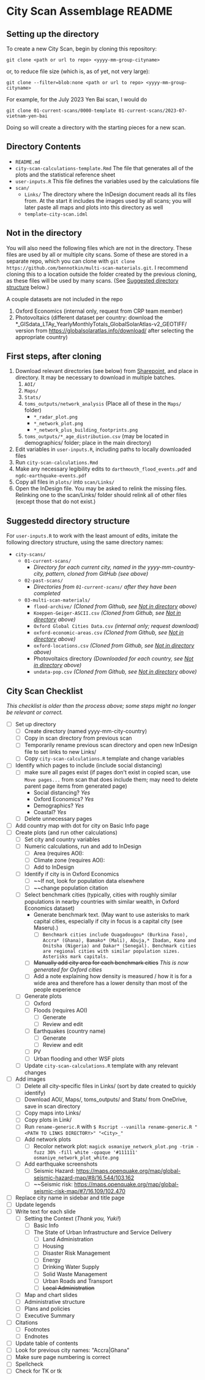 # City Scan Assemblage README

## Setting up the directory

To create a new City Scan, begin by cloning this repository:

```
git clone <path or url to repo> <yyyy-mm-group-cityname>
```

or, to reduce file size (which is, as of yet, not very large):

```
git clone --filter=blob:none <path or url to repo> <yyyy-mm-group-cityname>
```

For example, for the July 2023 Yen Bai scan, I would do

```
git clone 01-current-scans/0000-template 01-current-scans/2023-07-vietnam-yen-bai
```

Doing so will create a directory with the starting pieces for a new scan.

## Directory Contents

- `README.md`
- `city-scan-calculations-template.Rmd` The file that generates all of the plots and the statistical reference sheet
- `user-inputs.R` This file defines the variables used by the calculations file
- `scan/`
  - `Links/` The directory where the InDesign document reads all its files from. At the start it includes the images used by all scans; you will later paste all maps and plots into this directory as well
  - `template-city-scan.idml`

## Not in the directory
You will also need the following files which are not in the directory. These files are used by all or multiple city scans. Some of these are stored in a separate repo, which you can clone with `git clone https://github.com/bennotkin/multi-scan-materials.git`. I recommend cloning this to a location outside the folder created by the previous cloning, as these files will be used by many scans. (See [Suggested directory structure](#Suggested-directory-structure) below.)

A couple datasets are not included in the repo

1. Oxford Economics (internal only, request from CRP team member)
2. Photovoltaics (different dataset per country: download the *_GISdata_LTAy_YearlyMonthlyTotals_GlobalSolarAtlas-v2_GEOTIFF/ version from https://globalsolaratlas.info/download/ after selecting the appropriate country)

## First steps, after cloning
1. Download relevant directories (see below) from [Sharepoint](https://worldbankgroup-my.sharepoint.com/:f:/r/personal/tgertin_worldbank_org/Documents/city_scan2?csf=1&web=1&e=E28Xaz), and place in directory. It may be necessary to download in multiple batches.
   1. `AOI/`
   2. `Maps/`
   3. `Stats/`
   4. `toms_outputs/network_analysis` (Place all of these in the `Maps/` folder)
      - `*_radar_plot.png`
      - `*_network_plot.png`
      - `*_network_plus_building_footprints.png`
   5. `toms_outputs/*_age_distribution.csv` (may be located in demographics/ folder; place in the main directory)
2. Edit variables in `user-inputs.R`, including paths to locally downloaded files
3. Run `city-scan-calculations.Rmd`
4. Make any necessary legibility edits to `darthmouth_flood_events.pdf` and `ngdc-earthquake-events.pdf`
5. Copy all files in `plots/` into `scan/Links/`
6. Open the InDesign file. You may be asked to relink the missing files. Relinking one to the scan/Links/ folder should relink all of other files (except those that do not exist.)

## Suggestedd directory structure
For `user-inputs.R` to work with the least amount of edits, imitate the following directory structure, using the same directory names:
- `city-scans/`
  - `01-current-scans/`
    - *Directory for each current city, named in the yyyy-mm-country-city, pattern, cloned from GitHub (see above)*
  - `02-past-scans/`
    - *Directories from `01-current-scans/` after they have been completed*
  - `03-multi-scan-materials/`
    - `flood-archive/` *(Cloned from Github, see [Not in directory](#Not-in-directory) above)*
    - `Koeppen-Geiger-ASCII.csv` *(Cloned from Github, see [Not in directory](#Not-in-directory) above)*
    - `Oxford Global Cities Data.csv` *(internal only; request download)*
    - `oxford-economic-areas.csv` *(Cloned from Github, see [Not in directory](#Not-in-directory) above)*
    - `oxford-locations.csv` *(Cloned from Github, see [Not in directory](#Not-in-directory) above)*
    - Photovoltaics directory *(Downloaded for each country, see [Not in directory](#Not-in-directory) above)*
    - `undata-pop.csv` *(Cloned from Github, see [Not in directory](#Not-in-directory) above)*

## City Scan Checklist
*This checklist is older than the process above; some steps might no longer be relevant or correct.*
- [ ] Set up directory
	- [ ] Create directory (named yyyy-mm-city-country)
	- [ ] Copy in scan directory from previous scan
	- [ ] Temporarily rename previous scan directory and open new InDesign file to set links to new Links/ 
	- [ ] Copy `city-scan-calculations.R` template and change variables
- [ ] Identify which pages to include (include social distancing)
	- [ ] make sure all pages exist (if pages don't exist in copied scan, use `Move pages...` from scan that does include them; may need to delete parent page items from generated page)
		- Social distancing? *Yes*
		- Oxford Economics? *Yes*
		- Demographics? *Yes*
		- Coastal? *Yes*
	- [ ] Delete unnecessary pages
- [ ] Add country map with dot for city on Basic Info page
- [ ] Create plots (and run other calculations)
	- [ ] Set city and country variables
	- [ ] Numeric calculations, run and add to InDesign
		- [ ] Area (requires AOI):
		- [ ] Climate zone (requires AOI):
		- [ ] Add to InDesign
	- [ ] Identify if city is in Oxford Economics
		- [ ] ~~If not, look for population data elsewhere
		- [ ] ~~change population citation
	- [ ] Select benchmark cities (typically, cities with roughly similar populations in nearby countries with similar wealth, in Oxford Economics dataset)
		- Generate benchmark text. (May want to use asterisks to mark capital cities, especially if city in focus is a capital city (see Maseru).)
			- [ ] `Benchmark cities include Ouagadougou* (Burkina Faso), Accra* (Ghana), Bamako* (Mali), Abuja,* Ibadan, Kano and Onitsha (Nigeria) and Dakar* (Senegal). Benchmark cities are regional cities with similar population sizes. Asterisks mark capitals.`
		- [ ] ~~Manually add city area for each benchmark cities~~ *This is now generated for Oxford cities*
		- [ ] Add a note explaining how density is measured / how it is for a wide area and therefore has a lower density than most of the people experience
	- [ ] Generate plots
		- [ ] Oxford
		- [ ] Floods (requires AOI)
			- [ ] Generate
			- [ ] Review and edit
		- [ ] Earthquakes (country name)
			- [ ] Generate
			- [ ] Review and edit
		- [ ] PV
		- [ ] Urban flooding and other WSF plots
	- [ ] Update `city-scan-calculations.R` template with any relevant changes
- [ ] Add images
	- [ ] Delete all city-specific files in Links/ (sort by date created to quickly identify)
	- [ ] Download AOI/, Maps/, toms_outputs/ and Stats/ from OneDrive, save in scan directory
	- [ ] Copy maps into Links/
	- [ ] Copy plots in Link/
	- [ ] Run `rename-generic.R` with `$ Rscript --vanilla rename-generic.R "<PATH TO LINKS DIRECTORY>" "<City>_"`
	- [ ] Add network plots
		- [ ] Recolor network plot: `magick osmaniye_network_plot.png -trim -fuzz 30% -fill white -opaque '#111111' osmaniye_network_plot_white.png`
	- [ ] Add earthquake screenshots
		- [ ] Seismic Hazard: https://maps.openquake.org/map/global-seismic-hazard-map/#8/16.544/103.162
		- [ ] ~~Seismic risk: https://maps.openquake.org/map/global-seismic-risk-map/#7/16.109/102.470
- [ ] Replace city name in sidebar and title page
- [ ] Update legends
- [ ] Write text for each slide
	- [ ] Setting the Context (*Thank you, Yuki!*)
		- [ ] Basic Info
		- [ ] The State of Urban Infrastructure and Service Delivery
			- [ ] Land Administration
			- [ ] Housing
			- [ ] Disaster Risk Management
			- [ ] Energy
			- [ ] Drinking Water Supply
			- [ ] Solid Waste Management
			- [ ] Urban Roads and Transport
			- [ ] ~~Local Administration~~
	- [ ] Map and chart slides
	- [ ] Administrative structure
	- [ ] Plans and policies
	- [ ] Executive Summary
- [ ] Citations
	- [ ] Footnotes
	- [ ] Endnotes
- [ ] Update table of contents
- [ ] Look for previous city names: "Accra|Ghana"
- [ ] Make sure page numbering is correct 
- [ ] Spellcheck
- [ ] Check for TK or tk
